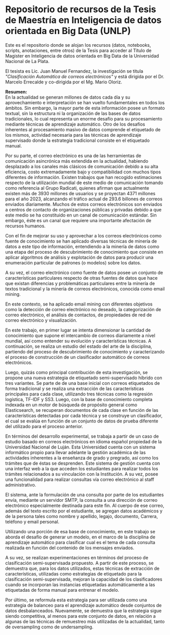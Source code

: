 # Repositorio de recursos de la Tesis de Maestría en Inteligencia de datos orientada en Big Data (UNLP)

Este es el repositorio donde se alojan los recursos (datos, notebooks, scripts, anotaciones, entre otros) de la Tesis para acceder al Título de Magister en Inteligencia de datos orientada en Big Data de la Universidad Nacional de La Plata.

El tesista es Lic. Juan Manuel Fernandez, la investigación se titula _"Clasificación Automática de correos electrónicos"_ y está dirigida por el Dr. Marcelo Errecalde y co-dirigida por el Mg. Mario Oloriz.

__Resumen:__<br />
En la actualidad se generan millones de datos cada día y su aprovechamiento e interpretación se han vuelto fundamentales en todos los ámbitos. Sin embargo, la mayor parte de esta información posee un formato textual, sin la estructura ni la organización de las bases de datos tradicionales, lo cual representa un enorme desafío para su procesamiento mediante técnicas de aprendizaje automático. Otro de los desafíos inherentes al procesamiento masivo de datos comprende el etiquetado de los mismos, actividad necesaria para las técnicas de aprendizaje supervisado donde la estrategia tradicional consiste en el etiquetado manual.

Por su parte, el correo electrónico es una de las herramientas de comunicación asincrónica más extendida en la actualidad, habiendo desplazado a los canales más clásicos de comunicación debido a su alta eficiencia, costo extremadamente bajo y compatibilidad con muchos tipos diferentes de información. Existen trabajos que han recogido estimaciones respecto de la utilización mundial de este medio de comunicación tomando como referencia al Grupo Radicati, quienes afirman que actualmente existen más de 3930 millones de usuarios y se proyectan 4371 millones para el año 2023, alcanzando el tráfico actual de 293.6 billones de correos enviados diariamente. Muchos de estos correos electrónicos son enviados a centros de contacto de organizaciones públicas y privadas debido a que este medio se ha constituido en un canal de comunicación estándar. Sin embargo, éste es un canal que requiere una importante afectación de recursos humanos.

Con el fin de mejorar su uso y aprovechar a los correos electrónicos como fuente de conocimiento se han aplicado diversas técnicas de minería de datos a este tipo de información, entendiendo a la minería de datos como una etapa del proceso de descubrimiento de conocimiento que consiste en aplicar algoritmos de análisis y explotación de datos para producir una enumeración particular de patrones (o modelos) sobre los datos.

A su vez, el correo electrónico como fuente de datos posee un conjunto de características particulares respecto de otras fuentes de datos que hace que existan diferencias y problemáticas particulares entre la minería de textos tradicional y la minería de correos electrónicos, conocida como email mining.

En este contexto, se ha aplicado email mining con diferentes objetivos como la detección de correo electrónico no deseado, la categorización de correo electrónico, el análisis de contactos, de propiedades de red de correo electrónico y visualización.

En este trabajo, en primer lugar se intenta dimensionar la cantidad de conocimiento que supone el intercambio de correos diariamente a nivel mundial, así como entender su evolución y características técnicas. A continuación, se realiza un estudio del estado del arte de la disciplina, partiendo del proceso de descubrimiento de conocimiento y caracterizando el proceso de construcción de un clasificador automático de correos electrónicos.

Luego, quizás como principal contribución de esta investigación, se propone una nueva estrategia de etiquetado semi-supervisado híbrido con tres variantes. Se parte de de una base inicial con correos etiquetados de forma tradicional y se realiza una extracción de las características principales para cada clase, utilizando tres técnicas como la regresión logística, TF-IDF y SS3. Luego, con la base de conocimiento completa indexada en un motor de búsqueda de propósito general como Elasticsearch, se recuperan documentos de cada clase en función de las características detectadas por cada técnica y se construye un clasificador, el cual se evalúa en función de un conjunto de datos de prueba diferente del utilizado para el proceso anterior. 

En términos del desarrollo experimental, se trabaja a partir de un caso de estudio basado en correos electrónicos en idioma español propiedad de la Universidad Nacional de Luján. Esta Universidad cuenta con un sistema informático propio para llevar adelante la gestión académica de las actividades inherentes a la enseñanza de grado y pregrado, así como los trámites que de éstas se desprenden. Este sistema de gestión cuenta con una interfaz web a la que acceden los estudiantes para realizar todos los trámites relacionados a su vinculación con la Institución. A su vez, posee una funcionalidad para realizar consultas vía correo electrónico al staff administrativo.

El sistema, ante la formulación de una consulta por parte de los estudiantes envía, mediante un servidor SMTP, la consulta a una dirección de correo electrónico especialmente destinada para este fin. Al cuerpo de ese correo, además del texto escrito por el estudiante, se agregan datos académicos y de la persona tales como nombre y apellido, legajo, documento, Carrera, teléfono y email personal.

Utilizando una porción de esa base de conocimiento, en este trabajo se aborda el desafío de generar un modelo, en el marco de la disciplina de aprendizaje automático para clasificar cual es el tema de cada consulta realizada en función del contenido de los mensajes enviados.

A su vez, se realizan experimentaciones en términos del proceso de clasificación semi-supervisada propuesto. A partir de este proceso, se demuestra que, para los datos utilizados, estas técnicas de extracción de características, utilizadas como estrategias de etiquetado para la clasificación semi-supervisada, mejoran la capacidad de los clasificadores cuando se incorporan las instancias etiquetadas automáticamente a las etiquetadas de forma manual para entrenar el modelo.

Por último, se reformula esta estrategia para ser utilizada como una estrategia de balanceo para el aprendizaje automático desde conjuntos de datos desbalanceados. Nuevamente, se demuestra que la estrategia sigue siendo competitiva, al menos para este conjunto de datos, en relación a algunas de las técnicas de remuestreo más utilizadas de la actualidad, tanto de oversampling como de undersampling.
